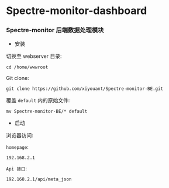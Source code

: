 # Spectre-monitor-dashboard
### Spectre-monitor 后端数据处理模块

* 安装

切换至 webserver 目录:
```
cd /home/wwwroot
```
Git clone:
```shell
git clone https://github.com/xiyouant/Spectre-monitor-BE.git
```
覆盖 `default` 内的原始文件:
```shell
mv Spectre-monitor-BE/* default
```

* 启动

浏览器访问:

`homepage`:
```shell
192.168.2.1
```

`Api 接口`:
```shell
192.168.2.1/api/meta_json
```
